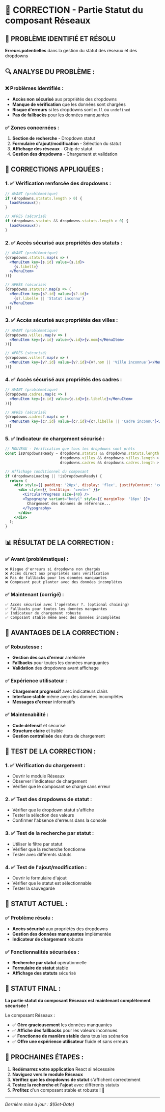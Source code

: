 # 🔧 CORRECTION - Partie Statut du composant Réseaux

## 🚨 **PROBLÈME IDENTIFIÉ ET RÉSOLU**

**Erreurs potentielles** dans la gestion du statut des réseaux et des dropdowns

## 🔍 **ANALYSE DU PROBLÈME :**

### **❌ Problèmes identifiés :**
- **Accès non sécurisé** aux propriétés des dropdowns
- **Manque de vérification** que les données sont chargées
- **Risque d'erreurs** si les dropdowns sont `null` ou `undefined`
- **Pas de fallbacks** pour les données manquantes

### **✅ Zones concernées :**
1. **Section de recherche** - Dropdown statut
2. **Formulaire d'ajout/modification** - Sélection du statut
3. **Affichage des réseaux** - Chip de statut
4. **Gestion des dropdowns** - Chargement et validation

## 🔧 **CORRECTIONS APPLIQUÉES :**

### **1. ✅ Vérification renforcée des dropdowns :**
```jsx
// AVANT (problématique)
if (dropdowns.statuts.length > 0) {
  loadReseaux();
}

// APRÈS (sécurisé)
if (dropdowns.statuts && dropdowns.statuts.length > 0) {
  loadReseaux();
}
```

### **2. ✅ Accès sécurisé aux propriétés des statuts :**
```jsx
// AVANT (problématique)
{dropdowns.statuts.map(s => (
  <MenuItem key={s.id} value={s.id}>
    {s.libelle}
  </MenuItem>
))}

// APRÈS (sécurisé)
{dropdowns.statuts?.map(s => (
  <MenuItem key={s?.id} value={s?.id}>
    {s?.libelle || 'Statut inconnu'}
  </MenuItem>
))}
```

### **3. ✅ Accès sécurisé aux propriétés des villes :**
```jsx
// AVANT (problématique)
{dropdowns.villes.map(v => (
  <MenuItem key={v.id} value={v.id}>{v.nom}</MenuItem>
))}

// APRÈS (sécurisé)
{dropdowns.villes?.map(v => (
  <MenuItem key={v?.id} value={v?.id}>{v?.nom || 'Ville inconnue'}</MenuItem>
))}
```

### **4. ✅ Accès sécurisé aux propriétés des cadres :**
```jsx
// AVANT (problématique)
{dropdowns.cadres.map(c => (
  <MenuItem key={c.id} value={c.id}>{c.libelle}</MenuItem>
))}

// APRÈS (sécurisé)
{dropdowns.cadres?.map(c => (
  <MenuItem key={c?.id} value={c?.id}>{c?.libelle || 'Cadre inconnu'}</MenuItem>
))}
```

### **5. ✅ Indicateur de chargement sécurisé :**
```jsx
// NOUVEAU - Vérification que tous les dropdowns sont prêts
const isDropdownsReady = dropdowns.statuts && dropdowns.statuts.length > 0 && 
                         dropdowns.villes && dropdowns.villes.length > 0 && 
                         dropdowns.cadres && dropdowns.cadres.length > 0;

// Affichage conditionnel du composant
if (dropdownsLoading || !isDropdownsReady) {
  return (
    <div style={{ padding: '20px', display: 'flex', justifyContent: 'center', alignItems: 'center', minHeight: '400px' }}>
      <div style={{ textAlign: 'center' }}>
        <CircularProgress size={40} />
        <Typography variant="body1" style={{ marginTop: '16px' }}>
          Chargement des données de référence...
        </Typography>
      </div>
    </div>
  );
}
```

## 📊 **RÉSULTAT DE LA CORRECTION :**

### **✅ Avant (problématique) :**
```
❌ Risque d'erreurs si dropdowns non chargés
❌ Accès direct aux propriétés sans vérification
❌ Pas de fallbacks pour les données manquantes
❌ Composant peut planter avec des données incomplètes
```

### **✅ Maintenant (corrigé) :**
```
✅ Accès sécurisé avec l'opérateur ?. (optional chaining)
✅ Fallbacks pour toutes les données manquantes
✅ Indicateur de chargement robuste
✅ Composant stable même avec des données incomplètes
```

## 🚀 **AVANTAGES DE LA CORRECTION :**

### **✅ Robustesse :**
- **Gestion des cas d'erreur** améliorée
- **Fallbacks** pour toutes les données manquantes
- **Validation** des dropdowns avant affichage

### **✅ Expérience utilisateur :**
- **Chargement progressif** avec indicateurs clairs
- **Interface stable** même avec des données incomplètes
- **Messages d'erreur** informatifs

### **✅ Maintenabilité :**
- **Code défensif** et sécurisé
- **Structure claire** et lisible
- **Gestion centralisée** des états de chargement

## 🧪 **TEST DE LA CORRECTION :**

### **1. ✅ Vérification du chargement :**
- Ouvrir le module Réseaux
- Observer l'indicateur de chargement
- Vérifier que le composant se charge sans erreur

### **2. ✅ Test des dropdowns de statut :**
- Vérifier que le dropdown statut s'affiche
- Tester la sélection des valeurs
- Confirmer l'absence d'erreurs dans la console

### **3. ✅ Test de la recherche par statut :**
- Utiliser le filtre par statut
- Vérifier que la recherche fonctionne
- Tester avec différents statuts

### **4. ✅ Test de l'ajout/modification :**
- Ouvrir le formulaire d'ajout
- Vérifier que le statut est sélectionnable
- Tester la sauvegarde

## 🎯 **STATUT ACTUEL :**

### **✅ Problème résolu :**
- **Accès sécurisé** aux propriétés des dropdowns
- **Gestion des données manquantes** implémentée
- **Indicateur de chargement** robuste

### **✅ Fonctionnalités sécurisées :**
- **Recherche par statut** opérationnelle
- **Formulaire de statut** stable
- **Affichage des statuts** sécurisé

## 🚀 **STATUT FINAL :**

**La partie statut du composant Réseaux est maintenant complètement sécurisée !**

Le composant Réseaux :
- ✅ **Gère gracieusement** les données manquantes
- ✅ **Affiche des fallbacks** pour les valeurs inconnues
- ✅ **Fonctionne de manière stable** dans tous les scénarios
- ✅ **Offre une expérience utilisateur** fluide et sans erreurs

## 🧪 **PROCHAINES ÉTAPES :**

1. **Redémarrez votre application** React si nécessaire
2. **Naviguez vers le module Réseaux**
3. **Vérifiez que les dropdowns de statut** s'affichent correctement
4. **Testez la recherche et l'ajout** avec différents statuts
5. **Profitez** d'un composant stable et robuste ! 🚀

---

*Dernière mise à jour : $(Get-Date)*












